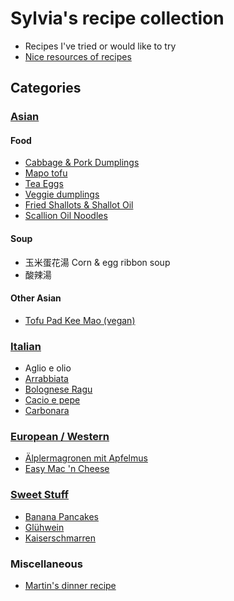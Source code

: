 # Sylvia's recipe collection

- Recipes I've tried or would like to try
- [Nice resources of recipes](nice-resources.md)

## Categories

### [Asian](asian/)
#### Food
- [Cabbage & Pork Dumplings](asian/cabbage-pork-dumplings.md)
- [Mapo tofu](asian/mapo-tofu.md)
- [Tea Eggs](asian/tea-eggs.md)
- [Veggie dumplings](asian/veggie-dumplings.md)
- [Fried Shallots & Shallot Oil](asian/fried-shallots-oil.md)
- [Scallion Oil Noodles](asian/scallion-oil-noodles.md)

#### Soup 
- 玉米蛋花湯 Corn & egg ribbon soup 
- 酸辣湯


#### Other Asian
- [Tofu Pad Kee Mao (vegan)](asian/tofu-pad-kee-mao.md)


### [Italian](italian/)
- Aglio e olio
- [Arrabbiata](italian/arrabbiata.md)
- [Bolognese Ragu](italian/bolognese-ragu.md)
- [Cacio e pepe](italian/cacio-e-pepe.md)
- [Carbonara](italian/carbonara.md)

### [European / Western](european-western/)
- [Älplermagronen mit Apfelmus](european-western/aelplermagronen-mit-apfelmus.md)
- [Easy Mac 'n Cheese](european-western/easy-mac-n-cheese.md)

### [Sweet Stuff](sweet-stuff/)
- [Banana Pancakes](sweet-stuff/banana-pancakes.md)
- [Glühwein](sweet-stuff/gluhwein.md)
- [Kaiserschmarren](sweet-stuff/kaiserschmarren.md)

### Miscellaneous
- [Martin's dinner recipe](dinner-recipe.md)
